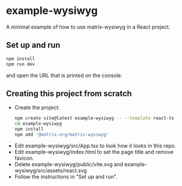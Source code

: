 # example-wysiwyg

A minimal example of how to use matrix-wysiwyg in a React project.

## Set up and run

```bash
npm install
npm run dev
```

and open the URL that is printed on the console.

## Creating this project from scratch

* Create the project:
    ```bash
    npm create vite@latest example-wysiwyg -- --template react-ts
    cd example-wysiwyg
    npm install
    npm add '@matrix-org/matrix-wysiwyg'
    ```
* Edit example-wysiwyg/src/App.tsx to look how it looks in this repo.
* Edit example-wysiwyg/index.html to set the page title and remove favicon.
* Delete example-wysiwyg/public/vite.svg and example-wysiwyg/src/assets/react.svg
* Follow the instructions in "Set up and run".
